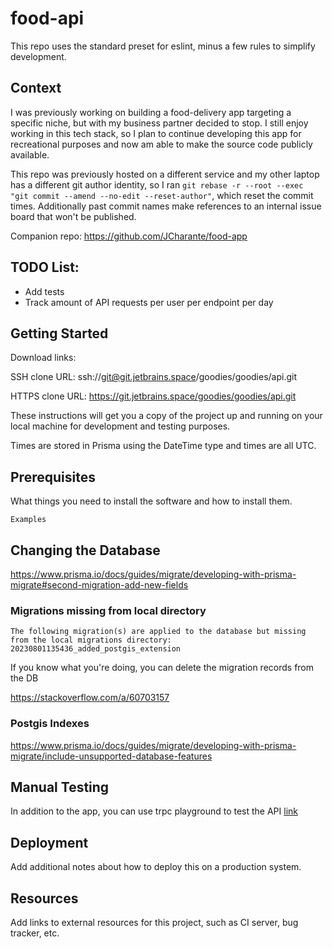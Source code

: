 # food-api

This repo uses the standard preset for eslint, minus a few rules to simplify development. 

## Context

I was previously working on building a food-delivery app targeting a specific niche, but with my business partner decided to stop. I still enjoy working in this tech stack, so I plan to continue developing
this app for recreational purposes and now am able to make the source code publicly available.

This repo was previously hosted on a different service and my other laptop has a different git author identity, so I ran `git rebase -r --root --exec "git commit --amend --no-edit --reset-author"`, which reset the commit times. Additionally past commit names make references to an internal issue board that won't be published. 

Companion repo: https://github.com/JCharante/food-app


## TODO List:

- Add tests
- Track amount of API requests per user per endpoint per day

## Getting Started

Download links:

SSH clone URL: ssh://git@git.jetbrains.space/goodies/goodies/api.git

HTTPS clone URL: https://git.jetbrains.space/goodies/goodies/api.git


These instructions will get you a copy of the project up and running on your local machine for development and testing purposes.

Times are stored in Prisma using the DateTime type and times are all UTC.

## Prerequisites

What things you need to install the software and how to install them.

```
Examples
```

## Changing the Database

https://www.prisma.io/docs/guides/migrate/developing-with-prisma-migrate#second-migration-add-new-fields

### Migrations missing from local directory

```
The following migration(s) are applied to the database but missing from the local migrations directory: 20230801135436_added_postgis_extension
```

If you know what you're doing, you can delete the migration records from the DB

https://stackoverflow.com/a/60703157

### Postgis Indexes

https://www.prisma.io/docs/guides/migrate/developing-with-prisma-migrate/include-unsupported-database-features


## Manual Testing

In addition to the app, you can use trpc playground to test the API [link](http://localhost:3000/trpc-playground)

## Deployment

Add additional notes about how to deploy this on a production system.

## Resources

Add links to external resources for this project, such as CI server, bug tracker, etc.
